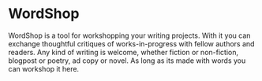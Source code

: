 # WordShop
WordShop is a tool for workshopping your writing projects. With it you can exchange thoughtful critiques of works-in-progress with  fellow authors and readers. Any kind of writing is welcome, whether fiction or non-fiction, blogpost or poetry, ad copy or novel. As long as its made with words you can workshop it here.
